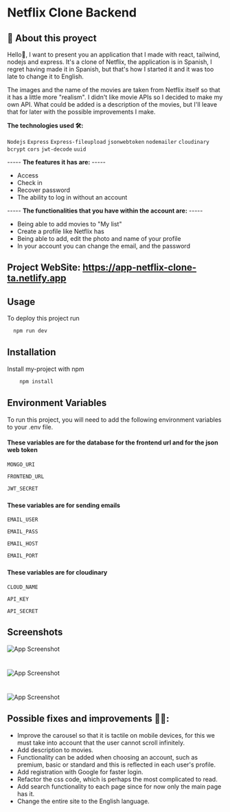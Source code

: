
# Netflix Clone Backend


## 🚀 About this proyect
Hello👋, I want to present you an application that I made with react, tailwind, nodejs and express. It's a clone of Netflix, the application is in Spanish, I regret having made it in Spanish, but that's how I started it and it was too late to change it to English.

The images and the name of the movies are taken from Netflix itself so that it has a little more "realism". I didn't like movie APIs so I decided to make my own API.
What could be added is a description of the movies, but I'll leave that for later with the possible improvements I make.



**The technologies used 🛠:**

 `Nodejs`
 `Express`
 `Express-fileupload`
 `jsonwebtoken`
 `nodemailer`
 `cloudinary`
 `bcrypt`
 `cors`
 `jwt-decode`
 `uuid`


----- **The features it has are:** -----
-	Access
-	Check in
-	Recover password
-   The ability to log in without an account

----- **The functionalities that you have within the account are:** -----
- Being able to add movies to "My list"
- Create a profile like Netflix has
- Being able to add, edit the photo and name of your profile
- In your account you can change the email, and the password




## Project WebSite: https://app-netflix-clone-ta.netlify.app

## Usage

To deploy this project run

```bash
  npm run dev
```

## Installation

Install my-project with npm

```bash
    npm install
```
    
## Environment Variables

To run this project, you will need to add the following environment variables to your .env file.


#### These variables are for the database for the frontend url and for the json web token

`MONGO_URI`

`FRONTEND_URL`

`JWT_SECRET`

###

#### These variables are for sending emails

`EMAIL_USER`

`EMAIL_PASS`

`EMAIL_HOST`

`EMAIL_PORT`

###

#### These variables are for cloudinary

`CLOUD_NAME`

`API_KEY`

`API_SECRET`

###



## Screenshots

![App Screenshot](https://res.cloudinary.com/dkxm9njd6/image/upload/v1655065986/login_register-gif_vnh2uv.gif)

#

![App Screenshot](https://res.cloudinary.com/dkxm9njd6/image/upload/v1655065985/cambiar_email_pass-gif_pjbgxl.gif)

#

![App Screenshot](https://res.cloudinary.com/dkxm9njd6/image/upload/v1655065985/telefono-gif_dsuhfs.gif)



## Possible fixes and improvements 🔧💡:

- Improve the carousel so that it is tactile on mobile devices, for this we must take into account that the user cannot scroll infinitely.
- Add description to movies.
- Functionality can be added when choosing an account, such as premium, basic or standard and this is reflected in each user's profile.
- Add registration with Google for faster login.
- Refactor the css code, which is perhaps the most complicated to read.
- Add search functionality to each page since for now only the main page has it.
- Change the entire site to the English language.
